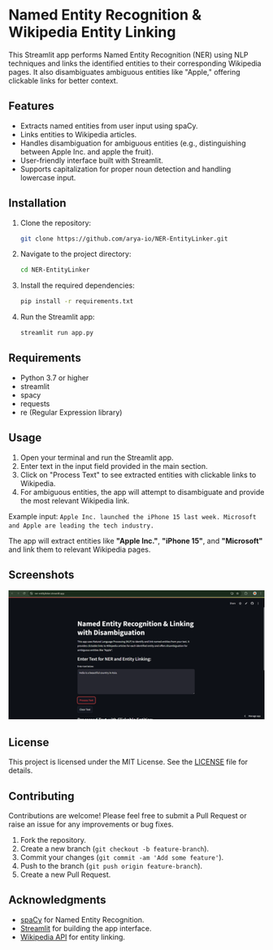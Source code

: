 # Named Entity Recognition & Wikipedia Entity Linking

This Streamlit app performs Named Entity Recognition (NER) using NLP techniques and links the identified entities to their corresponding Wikipedia pages. It also disambiguates ambiguous entities like "Apple," offering clickable links for better context.

## Features
- Extracts named entities from user input using spaCy.
- Links entities to Wikipedia articles.
- Handles disambiguation for ambiguous entities (e.g., distinguishing between Apple Inc. and apple the fruit).
- User-friendly interface built with Streamlit.
- Supports capitalization for proper noun detection and handling lowercase input.

## Installation

1. Clone the repository:
    ```bash
    git clone https://github.com/arya-io/NER-EntityLinker.git
    ```

2. Navigate to the project directory:
    ```bash
    cd NER-EntityLinker
    ```

3. Install the required dependencies:
    ```bash
    pip install -r requirements.txt
    ```

4. Run the Streamlit app:
    ```bash
    streamlit run app.py
    ```

## Requirements

- Python 3.7 or higher
- streamlit
- spacy
- requests
- re (Regular Expression library)

## Usage

1. Open your terminal and run the Streamlit app.
2. Enter text in the input field provided in the main section.
3. Click on "Process Text" to see extracted entities with clickable links to Wikipedia.
4. For ambiguous entities, the app will attempt to disambiguate and provide the most relevant Wikipedia link.

Example input: 
`Apple Inc. launched the iPhone 15 last week. Microsoft and Apple are leading the tech industry.`

The app will extract entities like **"Apple Inc."**, **"iPhone 15"**, and **"Microsoft"** and link them to relevant Wikipedia pages.

## Screenshots

![App Interface Screenshot](screenshot.png)

## License

This project is licensed under the MIT License. See the [LICENSE](LICENSE) file for details.

## Contributing

Contributions are welcome! Please feel free to submit a Pull Request or raise an issue for any improvements or bug fixes.

1. Fork the repository.
2. Create a new branch (`git checkout -b feature-branch`).
3. Commit your changes (`git commit -am 'Add some feature'`).
4. Push to the branch (`git push origin feature-branch`).
5. Create a new Pull Request.

## Acknowledgments

- [spaCy](https://spacy.io/) for Named Entity Recognition.
- [Streamlit](https://streamlit.io/) for building the app interface.
- [Wikipedia API](https://www.mediawiki.org/wiki/API:Main_page) for entity linking.


